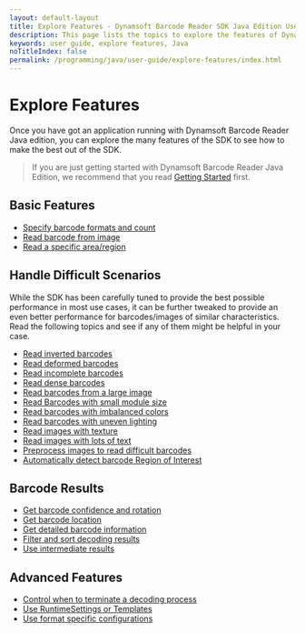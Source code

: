```yaml
---
layout: default-layout
title: Explore Features - Dynamsoft Barcode Reader SDK Java Edition User Guide
description: This page lists the topics to explore the features of Dynamsoft Barcode Reader Java Edition.
keywords: user guide, explore features, Java
noTitleIndex: false
permalink: /programming/java/user-guide/explore-features/index.html
---
```


# Explore Features

Once you have got an application running with Dynamsoft Barcode Reader Java edition, you can explore the many features of the SDK to see how to make the best out of the SDK.

> If you are just getting started with Dynamsoft Barcode Reader Java Edition, we recommend that you read [Getting Started]({{site.dbr_java}}user-guide.html) first.

## Basic Features

* [Specify barcode formats and count]({{site.features}}barcode-formats-and-count.html?lang=java)
* [Read barcode from image]({{site.features}}read-different-source.html?lang=java)
* [Read a specific area/region]({{site.features}}barcode-scan-region.html?lang=java)

## Handle Difficult Scenarios

While the SDK has been carefully tuned to provide the best possible performance in most use cases, it can be further tweaked to provide an even better performance for barcodes/images of similar characteristics. Read the following topics and see if any of them might be helpful in your case.

* [Read inverted barcodes]({{site.features}}read-inverted-barcodes.html?lang=java)
* [Read deformed barcodes]({{site.features}}read-deformed-barcodes.html?lang=java)
* [Read incomplete barcodes]({{site.features}}read-incomplete-barcodes.html?lang=java)
* [Read dense barcodes]({{site.features}}read-dense-barcodes.html?lang=java)
* [Read barcodes from a large image]({{site.features}}read-a-large-image.html?lang=java)
* [Read Barcodes with small module size]({{site.features}}read-barcodes-with-small-module-size.html?lang=java)
* [Read barcodes with imbalanced colors]({{site.features}}read-barcodes-with-imbalanced-colour.html?lang=java)
* [Read barcodes with uneven lighting]({{site.features}}read-barcodes-with-uneven-lighting.html?lang=java)
* [Read images with texture]({{site.features}}read-images-with-texture.html?lang=java)
* [Read images with lots of text]({{site.features}}read-images-with-lots-of-text.html?lang=java)
* [Preprocess images to read difficult barcodes]({{site.features}}preprocess-images.html?lang=java)
* [Automatically detect barcode Region of Interest]({{site.features}}use-region-predetection.html?lang=java)

## Barcode Results

* [Get barcode confidence and rotation]({{site.features}}get-confidence-rotation.html?lang=java)
* [Get barcode location]({{site.features}}get-barcode-location.html?lang=java)
* [Get detailed barcode information]({{site.features}}get-detailed-info.html?lang=java)
* [Filter and sort decoding results]({{site.features}}filter-and-sort.html?lang=java)
* [Use intermediate results]({{site.features}}use-intermidiate-results.html?lang=java)

## Advanced Features

* [Control when to terminate a decoding process]({{site.features}}control-terminate-phase.html?lang=java)
* [Use RuntimeSettings or Templates]({{site.features}}use-runtimesettings-or-templates.html?lang=java)
* [Use format specific configurations]({{site.features}}use-format-specific-configuration.html?lang=java)
